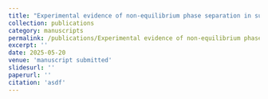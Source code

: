 ```yaml
---
title: "Experimental evidence of non-equilibrium phase separation in supercritical fluids"
collection: publications
category: manuscripts
permalink: /publications/Experimental evidence of non-equilibrium phase separation in supercritical fluids
excerpt: ''
date: 2025-05-20
venue: 'manuscript submitted'
slidesurl: ''
paperurl: ''
citation: 'asdf'
---
```

